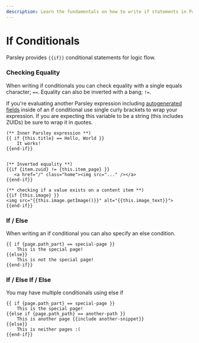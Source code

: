 ```yaml
---
description: Learn the fundamentals on how to write if statements in Parsley.
---
```


# If Conditionals

Parsley provides `{{if}}` conditional statements for logic flow.

### Checking Equality

When writing if conditionals you can check equality with a single equals character; `==`. Equality can also be inverted with a bang; `!=`.

If you're evaluating another Parsley expression including [autogenerated fields](/zesty-io/docs/wiki/Zesty-Autogenerated-Fields) inside of an if conditional use single curly brackets to wrap your expression. If you are expecting this variable to be a string \(this includes ZUIDs\) be sure to wrap it in quotes.

```markup
(** Inner Parsley expression **)
{{ if {this.title} == Hello, World }}
    It works!
{{end-if}}


(** Inverted equality **)
{{if {item.zuid} != {this.item_page} }}
   <a href="/" class="home"><img src="..." /></a>
{{end-if}}

(** checking if a value exists on a content item **)
{{if {this.image} }}
<img src="{{this.image.getImage()}}" alt="{{this.image_text}}">
{{end-if}}

```

### If / Else

When writing an if conditional you can also specify an else condition.

```text
{{ if {page.path_part} == special-page }}
    This is the special page!
{{else}}
    This is not the special page!
{{end-if}}
```

### If / Else If / Else

You may have multiple conditionals using else if

```text
{{ if {page.path_part} == special-page }}
    This is the special page!
{{else if {page.path_path} == another-path }}
    This is another page {{include another-snippet}}
{{else}}
    This is neither pages :(
{{end-if}}
```

